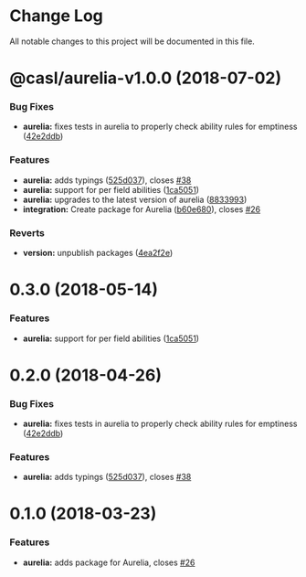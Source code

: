 # Change Log

All notable changes to this project will be documented in this file.

<a name="@casl/aurelia-v1.0.0"></a>
# @casl/aurelia-v1.0.0 (2018-07-02)


### Bug Fixes

* **aurelia:** fixes tests in aurelia to properly check ability rules for emptiness ([42e2ddb](https://github.com/stalniy/casl/commit/42e2ddb))


### Features

* **aurelia:** adds typings ([525d037](https://github.com/stalniy/casl/commit/525d037)), closes [#38](https://github.com/stalniy/casl/issues/38)
* **aurelia:** support for per field abilities ([1ca5051](https://github.com/stalniy/casl/commit/1ca5051))
* **aurelia:** upgrades to the latest version of aurelia ([8833993](https://github.com/stalniy/casl/commit/8833993))
* **integration:** Create package for Aurelia ([b60e680](https://github.com/stalniy/casl/commit/b60e680)), closes [#26](https://github.com/stalniy/casl/issues/26)


### Reverts

* **version:** unpublish packages ([4ea2f2e](https://github.com/stalniy/casl/commit/4ea2f2e))

<a name="0.3.0"></a>
# 0.3.0 (2018-05-14)


### Features

* **aurelia:** support for per field abilities ([1ca5051](https://github.com/stalniy/casl/commit/1ca5051))



<a name="0.2.0"></a>
# 0.2.0 (2018-04-26)


### Bug Fixes

* **aurelia:** fixes tests in aurelia to properly check ability rules for emptiness ([42e2ddb](https://github.com/stalniy/casl/commit/42e2ddb))


### Features

* **aurelia:** adds typings ([525d037](https://github.com/stalniy/casl/commit/525d037)), closes [#38](https://github.com/stalniy/casl/issues/38)


<a name="0.1.0"></a>
# 0.1.0 (2018-03-23)

### Features

* **aurelia:** adds package for Aurelia, closes [#26](https://github.com/stalniy/casl/issues/26)
